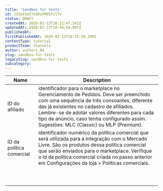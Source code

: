 ```yaml
---
title: 'Sandbox for tests'
id: 23IpV1mIYVQRuXMOSYzl7v
status: DRAFT
createdAt: 2020-02-13T16:21:47.542Z
updatedAt: 2020-02-13T18:44:54.097Z
publishedAt: 
firstPublishedAt: 2020-02-13T16:25:50.299Z
contentType: tutorial
productTeam: Channels
author: authors_84
slug: sandbox-for-tests
legacySlug: sandbox-for-tests
subcategory: 
---
```


| Name                     | Description                                                                                                                                                                                                                                                                                                              |
|--------------------------|--------------------------------------------------------------------------------------------------------------------------------------------------------------------------------------------------------------------------------------------------------------------------------------------------------------------------|
| ID do afiliado           | identificador para o marketplace no Gerenciamento de Pedidos. Deve ser preenchido com uma sequência de três consoantes, diferente das já existentes no cadastro de afiliados. Lembre-se de adotar valores diferentes para cada tipo de anúncio, caso tenha configurado assim. Sugestões: MLC (Classic) ou MLP (Premium). |
| ID da política comercial | identificador numérico da política comercial que será utilizada para a integração com o Mercado Livre. São os produtos dessa política comercial que serão enviados para o marketplace. Verifique o Id da política comercial criada no passo anterior em Configurações da loja > Políticas comerciais.                    |
|                          |                                                                                                                                                                                                                                                                                                                          |
|                          |                                                                                                                                                                                                                                                                                                                          |
|                          |                                                                                                                                                                                                                                                                                                                          |
|                          |                                                                                                                                                                                                                                                                                                                          |
|                          |                                                                                                                                                                                                                                                                                                                          |
|                          |                                                                                                                                                                                                                                                                                                                          |
|                          |                                                                                                                                                                                                                                                                                                                          |
|                          |                                                                                                                                                                                                                                                                                                                          |
|                          |                                                                                                                                                                                                                                                                                                                          |
|                          |                                                                                                                                                                                                                                                                                                                          |
